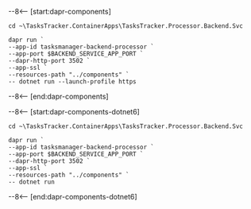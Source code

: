 <!-- Dapr Components snippet -->
--8<-- [start:dapr-components]
```shell
cd ~\TasksTracker.ContainerApps\TasksTracker.Processor.Backend.Svc

dapr run `
--app-id tasksmanager-backend-processor `
--app-port $BACKEND_SERVICE_APP_PORT `
--dapr-http-port 3502 `
--app-ssl `
--resources-path "../components" `
-- dotnet run --launch-profile https
```
--8<-- [end:dapr-components]

<!-- .NET 6 -->

<!-- Dapr Components .NET 6 snippet -->
--8<-- [start:dapr-components-dotnet6]
```shell
cd ~\TasksTracker.ContainerApps\TasksTracker.Processor.Backend.Svc

dapr run `
--app-id tasksmanager-backend-processor `
--app-port $BACKEND_SERVICE_APP_PORT `
--dapr-http-port 3502 `
--app-ssl `
--resources-path "../components" `
-- dotnet run
```
--8<-- [end:dapr-components-dotnet6]
